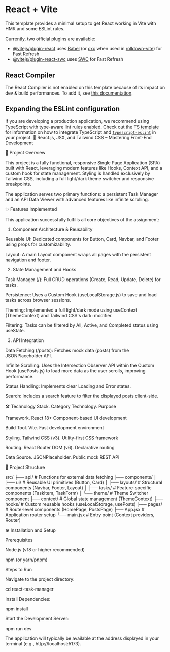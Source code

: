 # React + Vite

This template provides a minimal setup to get React working in Vite with HMR and some ESLint rules.

Currently, two official plugins are available:

- [@vitejs/plugin-react](https://github.com/vitejs/vite-plugin-react/blob/main/packages/plugin-react) uses [Babel](https://babeljs.io/) (or [oxc](https://oxc.rs) when used in [rolldown-vite](https://vite.dev/guide/rolldown)) for Fast Refresh
- [@vitejs/plugin-react-swc](https://github.com/vitejs/vite-plugin-react/blob/main/packages/plugin-react-swc) uses [SWC](https://swc.rs/) for Fast Refresh

## React Compiler

The React Compiler is not enabled on this template because of its impact on dev & build performances. To add it, see [this documentation](https://react.dev/learn/react-compiler/installation).

## Expanding the ESLint configuration

If you are developing a production application, we recommend using TypeScript with type-aware lint rules enabled. Check out the [TS template](https://github.com/vitejs/vite/tree/main/packages/create-vite/template-react-ts) for information on how to integrate TypeScript and [`typescript-eslint`](https://typescript-eslint.io) in your project.
🎨 React.js, JSX, and Tailwind CSS – Mastering Front-End Development

🚀 Project Overview

This project is a fully functional, responsive Single Page Application (SPA) built with React, leveraging modern features like Hooks, Context API, and a custom hook for state management. Styling is handled exclusively by Tailwind CSS, including a full light/dark theme switcher and responsive breakpoints.

The application serves two primary functions: a persistent Task Manager and an API Data Viewer with advanced features like infinite scrolling.

✨ Features Implemented

This application successfully fulfills all core objectives of the assignment:

1. Component Architecture & Reusability

Reusable UI: Dedicated components for Button, Card, Navbar, and Footer using props for customizability.

Layout: A main Layout component wraps all pages with the persistent navigation and footer.

2. State Management and Hooks

Task Manager (/): Full CRUD operations (Create, Read, Update, Delete) for tasks.

Persistence: Uses a Custom Hook (useLocalStorage.js) to save and load tasks across browser sessions.

Theming: Implemented a full light/dark mode using useContext (ThemeContext) and Tailwind CSS's dark: modifier.

Filtering: Tasks can be filtered by All, Active, and Completed status using useState.

3. API Integration

Data Fetching (/posts): Fetches mock data (posts) from the JSONPlaceholder API.

Infinite Scrolling: Uses the Intersection Observer API within the Custom Hook (usePosts.js) to load more data as the user scrolls, improving performance.

Status Handling: Implements clear Loading and Error states.

Search: Includes a search feature to filter the displayed posts client-side.

🛠️ Technology Stack. 
Category       Technology.            Purpose

Framework.     React 18+           Component-based UI development

Build Tool.     Vite.             Fast development environment

Styling.     Tailwind CSS (v3).     Utility-first CSS framework

Routing.      React Router DOM (v6).   Declarative routing

Data Source.    JSONPlaceholder.         Public mock REST API

📂 Project Structure

src/
├── api/                  # Functions for external data fetching
├── components/
│   ├── ui/               # Reusable UI primitives (Button, Card)
│   ├── layouts/          # Structural components (Navbar, Footer, Layout)
│   ├── tasks/            # Feature-specific components (TaskItem, TaskForm)
│   └── theme/            # Theme Switcher component
├── context/              # Global state management (ThemeContext)
├── hooks/                # Custom reusable hooks (useLocalStorage, usePosts)
├── pages/                # Route-level components (HomePage, PostsPage)
├── App.jsx               # Application router setup
└── main.jsx              # Entry point (Context providers, Router)


⚙️ Installation and Setup

Prerequisites

Node.js (v18 or higher recommended)

npm (or yarn/pnpm)

Steps to Run

Navigate to the project directory:

cd react-task-manager


Install Dependencies:

npm install


Start the Development Server:

npm run dev


The application will typically be available at the address displayed in your terminal (e.g., http://localhost:5173).